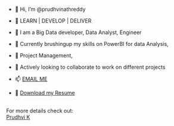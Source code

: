 - 👋 Hi, I’m @prudhvinathreddy
- 🌱 LEARN | DEVELOP | DELIVER
- 👀 I am a Big Data developer, Data Analyst, Engineer
- 🌱 Currently brushingup my skills on PowerBI for data Analysis,
- 💞️ Project Management, 
- 💞️ Actively looking to collaborate to work on different projects

- 📫 <a href="mailto:prudhvikatha@outlook.com">EMAIL ME</a>

- :bookmark: [Download my Resume](https://github.com/user-attachments/files/17585039/Professional.Resume.v3.pdf)

<br>
  <div> For more details check out: </div><a href="https://linktr.ee/prudhvinath" target="_blank">Prudhvi K</a>

<!---
prudhvinathreddy/prudhvinathreddy is a ✨ special ✨ repository because its `README.md` (this file) appears on your GitHub profile.
You can click the Preview link to take a look at your changes.
--->
